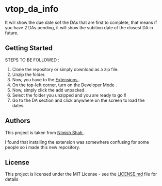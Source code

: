 # vtop_da_info

It will show the due date sof the DAs that are first to complete, that means if you have 2 DAs pending, it will show the subition date of the closest DA in future.

## Getting Started
STEPS TO BE FOLLOWED :
1) Clone the repository or simply download as a zip file.
2) Unzip the folder.
3) Now, you have to the <a href="chrome://extensions/"> Extensions </a> .
4) On the top-left corner, turn on the <bold> Developer Mode </bold>.
5) Now, simply click the <bold> add unpacked </bold>.
6) Select the folder you unzipped and you are ready to go !!
7) Go to the DA section and click anywhere on the screen to load the dates.




## Authors

This project is taken from <a href="https://github.com/sudonims"> NImish Shah </a>.<br>

I found that installing the extension was somewhere confusing for some people so i made this new repository.

## License

This project is licensed under the MIT License - see the [LICENSE.md](LICENSE.md) file for details

